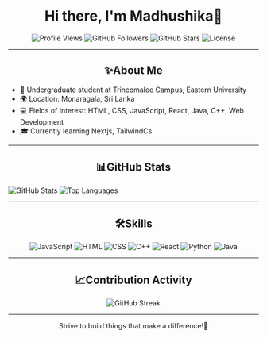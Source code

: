 <h1 align="center">Hi there, I'm Madhushika👋</h1>

<p align="center">
  <img src="https://komarev.com/ghpvc/?username=madhushika99&color=brightgreen" alt="Profile Views" />
  <img src="https://img.shields.io/github/followers/madhushika99?label=Followers" alt="GitHub Followers" />
  <img src="https://img.shields.io/github/stars/madhushika99?label=Total%20Stars" alt="GitHub Stars" />
  <img src="https://img.shields.io/badge/License-MIT-brightgreen" alt="License" />
</p>

---

<h2 align="center">✨About Me</h2>

- 🔭 Undergraduate student at Trincomalee Campus, Eastern University
- 🌍 Location: Monaragala, Sri Lanka
- 💻 Fields of Interest: HTML, CSS, JavaScript, React, Java, C++, Web Development
- 🎓 Currently learning Nextjs, TailwindCs
 
---

<h2 align="center">📊GitHub Stats</h2>
  <img src="https://github-readme-stats.vercel.app/api?username=madhushika99&show_icons=true&theme=dark" alt="GitHub Stats" />
  <img src="https://github-readme-stats.vercel.app/api/top-langs/?username=madhushika99&layout=compact&theme=dark" alt="Top Languages" />

---

<h2 align="center">🛠️Skills</h2>

<p align="center">
  <img src="https://img.shields.io/badge/JavaScript-blue" alt="JavaScript" />
  <img src="https://img.shields.io/badge/HTML-orange" alt="HTML" />
  <img src="https://img.shields.io/badge/CSS-blueviolet" alt="CSS" />
  <img src="https://img.shields.io/badge/C++-yellow" alt="C++" />
  <img src="https://img.shields.io/badge/Ract-brightgreen" alt="React" />
  <img src="https://img.shields.io/badge/Python-red" alt="Python" />
  <img src="https://img.shields.io/badge/Java-violet" alt="Java" />
</p>

---

<h2 align="center">📈Contribution Activity</h2>

<p align="center">
  <img src="https://github-readme-streak-stats.herokuapp.com/?user=madhushika99&theme=dark" alt="GitHub Streak" />
</p>

---

<p align="center">Strive to build things that make a difference!🚀</p>
